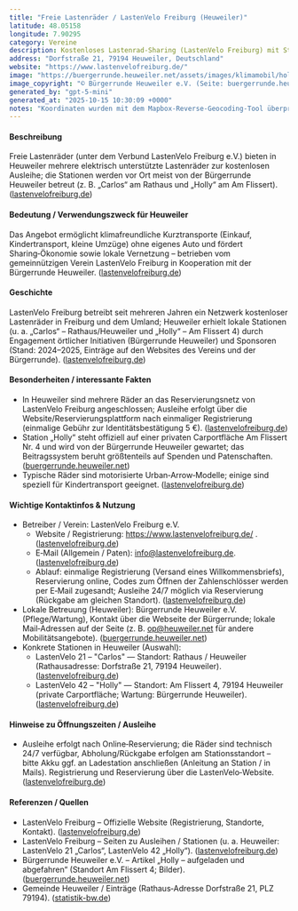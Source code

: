 ```yaml
---
title: "Freie Lastenräder / LastenVelo Freiburg (Heuweiler)"
latitude: 48.05158
longitude: 7.90295
category: Vereine
description: Kostenloses Lastenrad‑Sharing (LastenVelo Freiburg) mit Station(en) in Heuweiler (Rathaus / Am Flissert).
address: "Dorfstraße 21, 79194 Heuweiler, Deutschland"
website: "https://www.lastenvelofreiburg.de/"
image: "https://buergerrunde.heuweiler.net/assets/images/klimamobil/holly1.jpg"
image_copyright: "© Bürgerrunde Heuweiler e.V. (Seite: buergerrunde.heuweiler.net)"
generated_by: "gpt-5-mini"
generated_at: "2025-10-15 10:30:09 +0000"
notes: "Koordinaten wurden mit dem Mapbox-Reverse-Geocoding-Tool überprüft; das Ergebnis zeigte nahe Adressen in der Dorfstraße (Dorfstraße 19/21) — die hier verwendeten Koordinaten (48.05158, 7.90295) sind als Standortangabe für die LastenVelo-Station am Rathaus/Dorfstraße zu verstehen. In Heuweiler gibt es mindestens zwei LastenVelo-Stationen: 'Carlos' (Rathaus / Dorfstraße) und 'Holly' (Am Flissert 4). Bildquelle: Bürgerrunde Heuweiler e.V."
---
```


#### Beschreibung
Freie Lastenräder (unter dem Verbund LastenVelo Freiburg e.V.) bieten in Heuweiler mehrere elektrisch unterstützte Lastenräder zur kostenlosen Ausleihe; die Stationen werden vor Ort meist von der Bürgerrunde Heuweiler betreut (z. B. „Carlos“ am Rathaus und „Holly“ am Am Flissert). ([lastenvelofreiburg.de](https://www.lastenvelofreiburg.de/ausleihen-uebersicht/?utm_source=openai))

#### Bedeutung / Verwendungszweck für Heuweiler
Das Angebot ermöglicht klimafreundliche Kurztransporte (Einkauf, Kindertransport, kleine Umzüge) ohne eigenes Auto und fördert Sharing‑Ökonomie sowie lokale Vernetzung – betrieben vom gemeinnützigen Verein LastenVelo Freiburg in Kooperation mit der Bürgerrunde Heuweiler. ([lastenvelofreiburg.de](https://www.lastenvelofreiburg.de/))

#### Geschichte
LastenVelo Freiburg betreibt seit mehreren Jahren ein Netzwerk kostenloser Lastenräder in Freiburg und dem Umland; Heuweiler erhielt lokale Stationen (u. a. „Carlos“ – Rathaus/Heuweiler und „Holly“ – Am Flissert 4) durch Engagement örtlicher Initiativen (Bürgerrunde Heuweiler) und Sponsoren (Stand: 2024–2025, Einträge auf den Websites des Vereins und der Bürgerrunde). ([lastenvelofreiburg.de](https://www.lastenvelofreiburg.de/))

#### Besonderheiten / interessante Fakten
- In Heuweiler sind mehrere Räder an das Reservierungsnetz von LastenVelo Freiburg angeschlossen; Ausleihe erfolgt über die Website/Reservierungsplattform nach einmaliger Registrierung (einmalige Gebühr zur Identitätsbestätigung 5 €). ([lastenvelofreiburg.de](https://www.lastenvelofreiburg.de/))  
- Station „Holly“ steht offiziell auf einer privaten Carportfläche Am Flissert Nr. 4 und wird von der Bürgerrunde Heuweiler gewartet; das Beitragssystem beruht größtenteils auf Spenden und Patenschaften. ([buergerrunde.heuweiler.net](https://buergerrunde.heuweiler.net/holly/))  
- Typische Räder sind motorisierte Urban‑Arrow‑Modelle; einige sind speziell für Kindertransport geeignet. ([lastenvelofreiburg.de](https://www.lastenvelofreiburg.de/))

#### Wichtige Kontaktinfos & Nutzung
- Betreiber / Verein: LastenVelo Freiburg e.V.  
  - Website / Registrierung: https://www.lastenvelofreiburg.de/ . ([lastenvelofreiburg.de](https://www.lastenvelofreiburg.de/))  
  - E‑Mail (Allgemein / Paten): info@lastenvelofreiburg.de. ([lastenvelofreiburg.de](https://www.lastenvelofreiburg.de/))  
  - Ablauf: einmalige Registrierung (Versand eines Willkommensbriefs), Reservierung online, Codes zum Öffnen der Zahlenschlösser werden per E‑Mail zugesandt; Ausleihe 24/7 möglich via Reservierung (Rückgabe am gleichen Standort). ([lastenvelofreiburg.de](https://www.lastenvelofreiburg.de/))
- Lokale Betreuung (Heuweiler): Bürgerrunde Heuweiler e.V. (Pflege/Wartung), Kontakt über die Webseite der Bürgerrunde; lokale Mail‑Adressen auf der Seite (z. B. op@heuweiler.net für andere Mobilitätsangebote). ([buergerrunde.heuweiler.net](https://buergerrunde.heuweiler.net/holly/))
- Konkrete Stationen in Heuweiler (Auswahl):
  - LastenVelo 21 – "Carlos" — Standort: Rathaus / Heuweiler (Rathausadresse: Dorfstraße 21, 79194 Heuweiler). ([lastenvelofreiburg.de](https://www.lastenvelofreiburg.de/ausleihen-lastenvelo-21/?utm_source=openai))  
  - LastenVelo 42 – "Holly" — Standort: Am Flissert 4, 79194 Heuweiler (private Carportfläche; Wartung: Bürgerrunde Heuweiler). ([lastenvelofreiburg.de](https://www.lastenvelofreiburg.de/page/2/?utm_source=openai))

#### Hinweise zu Öffnungszeiten / Ausleihe
- Ausleihe erfolgt nach Online‑Reservierung; die Räder sind technisch 24/7 verfügbar, Abholung/Rückgabe erfolgen am Stationsstandort – bitte Akku ggf. an Ladestation anschließen (Anleitung an Station / in Mails). Registrierung und Reservierung über die LastenVelo‑Website. ([lastenvelofreiburg.de](https://www.lastenvelofreiburg.de/))

#### Referenzen / Quellen
- LastenVelo Freiburg – Offizielle Website (Registrierung, Standorte, Kontakt). ([lastenvelofreiburg.de](https://www.lastenvelofreiburg.de/))  
- LastenVelo Freiburg – Seiten zu Ausleihen / Stationen (u. a. Heuweiler: LastenVelo 21 „Carlos“, LastenVelo 42 „Holly“). ([lastenvelofreiburg.de](https://www.lastenvelofreiburg.de/ausleihen-lastenvelo-21/?utm_source=openai))  
- Bürgerrunde Heuweiler e.V. – Artikel „Holly – aufgeladen und abgefahren“ (Standort Am Flissert 4; Bilder). ([buergerrunde.heuweiler.net](https://buergerrunde.heuweiler.net/holly/))  
- Gemeinde Heuweiler / Einträge (Rathaus‑Adresse Dorfstraße 21, PLZ 79194). ([statistik-bw.de](https://www.statistik-bw.de/Service/Gemeindeverzeichnis/Gem.jsp?G=315051&utm_source=openai))